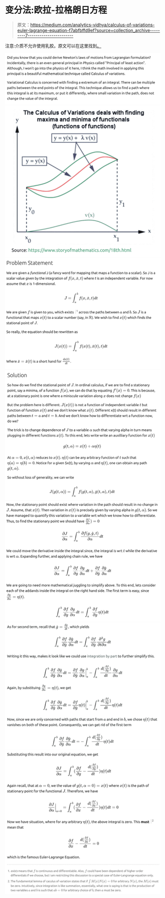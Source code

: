 # 变分法:欧拉-拉格朗日方程

> 原文：<https://medium.com/analytics-vidhya/calculus-of-variations-euler-lagrange-equation-f7abfbffd9ef?source=collection_archive---------7----------------------->

注意:介质不允许使用乳胶。原文可以在这里找到[。](https://abhitopia.com/Maths/variational_calculus/)

![](img/73b7a61e466bc773c976bb057dc805c9.png)![](img/87c08da35521f20dade58edf1df4786d.png)![](img/cd1fe34a3c1d27498f474d4058262847.png)![](img/52812eb161e55438dc8ad21b9571aeb2.png)![](img/bbbb56d33bfc3a7f666dd8955b12a504.png)![](img/2d15b169701fd83821f8d5ab9dd8dede.png)![](img/b38932e0d114cf0fec50c4cfd013968b.png)